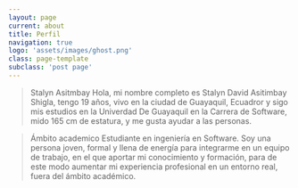 ```yaml
---
layout: page
current: about
title: Perfil
navigation: true
logo: 'assets/images/ghost.png'
class: page-template
subclass: 'post page'
---
```




>Stalyn Asitmbay
Hola, mi nombre completo es Stalyn David Asitimbay Shigla, tengo 19 años, vivo en la ciudad de Guayaquil, Ecuadror y sigo mis estudios en la Univerdad De Guayaquil en la Carrera de Software, mido 165 cm de estatura, y me gusta ayudar a las personas.

>Ámbito academico
Estudiante en ingeniería en Software.
Soy una persona joven, formal y llena de energía para integrarme en un equipo de trabajo, en el que aportar mi conocimiento y formación, para de este modo aumentar mi experiencia profesional en un entorno real, fuera del ámbito académico.
